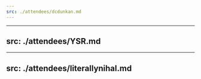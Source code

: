 ```yaml
---
src: ./attendees/dcdunkan.md
---
```


---
src: ./attendees/YSR.md
---

---
src: ./attendees/literallynihal.md
---
